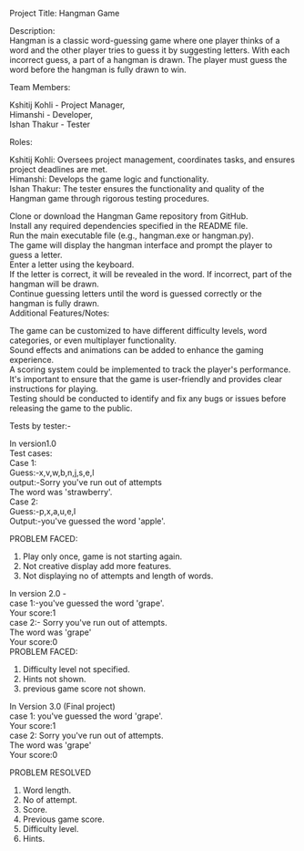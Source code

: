 Project Title: Hangman Game<br /> 

Description:<br /> 
Hangman is a classic word-guessing game where one player thinks of a word and the other player tries to guess it by suggesting letters. With each incorrect guess, a part of a hangman is drawn. The player must guess the word before the hangman is fully drawn to win.<br /> 

Team Members:<br /> 

Kshitij Kohli - Project Manager,<br /> 
Himanshi - Developer,<br /> 
Ishan Thakur - Tester<br /> 

Roles:<br /> 

Kshitij Kohli: Oversees project management, coordinates tasks, and ensures project deadlines are met.<br /> 
Himanshi: Develops the game logic and functionality.<br /> 
Ishan Thakur: The tester ensures the functionality and quality of the Hangman game through rigorous testing procedures.<br /> 

Clone or download the Hangman Game repository from GitHub.<br /> 
Install any required dependencies specified in the README file.<br /> 
Run the main executable file (e.g., hangman.exe or hangman.py).<br /> 
The game will display the hangman interface and prompt the player to guess a letter.<br /> 
Enter a letter using the keyboard.<br /> 
If the letter is correct, it will be revealed in the word. If incorrect, part of the hangman will be drawn.<br /> 
Continue guessing letters until the word is guessed correctly or the hangman is fully drawn.<br /> 
Additional Features/Notes:<br /> 

The game can be customized to have different difficulty levels, word categories, or even multiplayer functionality.<br /> 
Sound effects and animations can be added to enhance the gaming experience.<br /> 
A scoring system could be implemented to track the player's performance.<br /> 
It's important to ensure that the game is user-friendly and provides clear instructions for playing.<br /> 
Testing should be conducted to identify and fix any bugs or issues before releasing the game to the public. <br /> 


Tests by tester:-<br /> 

In version1.0 <br /> 
Test cases:<br /> 
Case 1:<br /> 
Guess:-x,v,w,b,n,j,s,e,l<br /> 
output:-Sorry you've run out of attempts<br /> 
       The word was 'strawberry'.<br /> 
Case 2:<br /> 
Guess:-p,x,a,u,e,l<br /> 
Output:-you've guessed the word 'apple'.<br /> 

PROBLEM FACED:<br /> 
1. Play only once, game is not starting again.<br /> 
2. Not creative display add more features.<br /> 
3. Not displaying no of attempts  and length of words.<br /> 

In  version 2.0 -<br /> 
case 1:-you've guessed the word 'grape'.<br /> 
 Your score:1<br /> 
case 2:- Sorry you've run out of attempts.<br /> 
        The word was 'grape'<br /> 
        Your score:0<br /> 
PROBLEM FACED:<br /> 
1. Difficulty level not specified.<br /> 
2. Hints not shown.<br /> 
3. previous game score not shown.<br /> 

In Version 3.0 (Final project)<br /> 
case 1: you've guessed the word 'grape'.<br /> 
 Your score:1<br /> 
case 2: Sorry you've run out of attempts.<br /> 
        The word was 'grape'<br /> 
        Your score:0<br /> 
 
PROBLEM RESOLVED<br /> 
1. Word length.<br /> 
2. No of attempt.<br /> 
3. Score.<br /> 
4. Previous game score.<br /> 
5. Difficulty level.<br /> 
6. Hints.<br /> 
   



